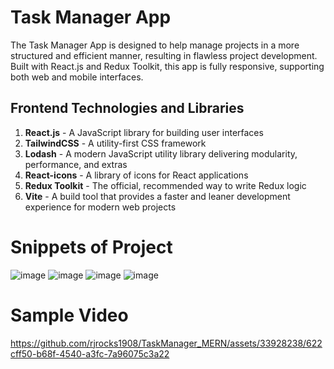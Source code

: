 # Task Manager App

The Task Manager App is designed to help manage projects in a more structured and efficient manner, resulting in flawless project development. Built with React.js and Redux Toolkit, this app is fully responsive, supporting both web and mobile interfaces.

## Frontend Technologies and Libraries

1. **React.js** - A JavaScript library for building user interfaces
2. **TailwindCSS** - A utility-first CSS framework
3. **Lodash** - A modern JavaScript utility library delivering modularity, performance, and extras
4. **React-icons** - A library of icons for React applications
5. **Redux Toolkit** - The official, recommended way to write Redux logic
6. **Vite** - A build tool that provides a faster and leaner development experience for modern web projects

# Snippets of Project
![image](https://github.com/rjrocks1908/TaskManager_MERN/assets/33928238/2cad74ed-01fb-4f30-91a6-972c17b77e10)
![image](https://github.com/rjrocks1908/TaskManager_MERN/assets/33928238/ce718033-c42d-4db1-b0c4-2595ea2075c1)
![image](https://github.com/rjrocks1908/TaskManager_MERN/assets/33928238/696c170e-878a-484e-b54b-bf7741363594)
![image](https://github.com/rjrocks1908/TaskManager_MERN/assets/33928238/2a342b83-bc91-4d61-bbf1-63fd67b7c671)

# Sample Video
https://github.com/rjrocks1908/TaskManager_MERN/assets/33928238/622cff50-b68f-4540-a3fc-7a96075c3a22


